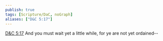 ```yaml
---
publish: true
tags: [Scripture/DaC, noGraph]
aliases: ["D&C 5:17"]
---
```

[D&C 5:17](https://churchofjesuschrist.org/study/scriptures/dc-testament/dc/5?lang=eng&id=p17#p17) And you must wait yet a little while, for ye are not yet ordained--
